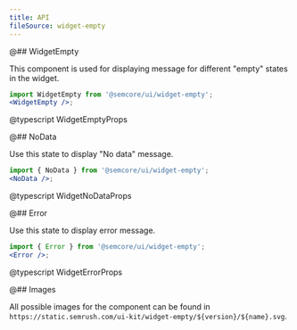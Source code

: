 ```yaml
---
title: API
fileSource: widget-empty
---
```


@## WidgetEmpty

This component is used for displaying message for different "empty" states in the widget.

```jsx
import WidgetEmpty from '@semcore/ui/widget-empty';
<WidgetEmpty />;
```

@typescript WidgetEmptyProps

@## NoData

Use this state to display "No data" message.

```jsx
import { NoData } from '@semcore/ui/widget-empty';
<NoData />;
```

@typescript WidgetNoDataProps

@## Error

Use this state to display error message.

```jsx
import { Error } from '@semcore/ui/widget-empty';
<Error />;
```

@typescript WidgetErrorProps

@## Images

All possible images for the component can be found in `https://static.semrush.com/ui-kit/widget-empty/${version}/${name}.svg`.
